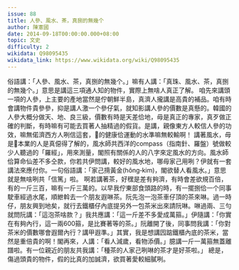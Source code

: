 ```yaml
---
issue: 88
title: 人參、風水、茶，真捌的無幾个
author: 陳憲國
date: 2014-09-18T00:00:00.000+08:00
topic: 文史
difficulty: 2
wikidata: Q98095435
wikidata_link: https://www.wikidata.org/wiki/Q98095435
---
```

俗語講：「人參、風水、茶，真捌的無幾个。」嘛有人講：「真珠、風水、茶，真捌的無幾个。」意思是講這三項通人知的物件，實際上無啥人真正了解。
咱先來講頭一項的人參，上主要的產地當然是佇朝鮮半島，真濟人攏講是高貴的補品。咱有時會講物件貴參參，抑是講人激一个參仔氣，就知影講人參的價數是真懸的。韓國的人參大概分做天、地、良三級，價數有時是天差佮地，毋是真正的專家，真歹做正確的判斷，有時嘛有可能去買著人抽精過的假貨。是講，親像東方人較信人參的功效，嘛無偌濟西方人咧信這套，𪜶的健康佮運動的水準嘛無較輸啊！
講著風水，毋是𪜶本業的人是真僫得了解的，風水師共西洋的compass（指南針、羅盤）號做較少人聽過的「羅經」，用來測量，閣照有關係的人的八字來定風水的方向。風水師佮算命仙差不多仝款，你若共伊問講，較好的風水地，哪毋家己用咧？伊就有一套講法來應付你。一句俗語講：「家己揹黃金(hông‐kim)，閣欲替人看風水。」意思就是無啥咧共「信篤」啦。
啊若講著茶，好䆀是差有夠濟，有時會差欲規百倍，有的一斤三百，嘛有一斤三萬的。以早我佇東部食頭路的時，有一擺捌佮一个同事駛車經過水尾，順紲斡去一个朋友遐啉茶。阮先泡一泡茶車仔頂的茶來啉。過一時仔，朋友興到地矣，就行去鐵櫃仔內底提另外一包茶米出來請阮啉。啉過兩、三勻就問阮講：「這泡茶啥款？」我共應講：「這一斤差不多愛成萬箍。」伊隨講：「你實在有夠內行，這一兩600箍，是比賽著等的茶。」阮離開了後，同事問我講：「你對茶米的價數哪會遐爾內行？講甲遐準。」其實，我是想講囥踮鐵櫃內底的茶米，當然是重倍貴的啊！閣再來，人講：「看人減歲，看物添價。」臆講一斤一萬箍無蓋離譜啦。有一位親近的朋友共我講：「種茶的人家己咧啉的茶才是好茶啦。」
總是，傷過頭貴的物件，假的比真的加誠濟，欲買著愛較細膩咧。